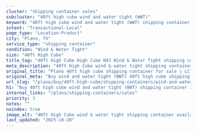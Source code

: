```yaml
---
cluster: "shipping container sales"
subcluster: "40ft high cube wind and water tight (WWT)"
keyword: "40ft high cube wind and water tight (WWT) shipping container for sale Plano, TX"
intent: "Transactional-Local"
page_type: "Location-Product"
city: "Plano, TX"
service_type: "shipping container"
condition: "Wind & Water Tight"
size: "40ft High Cube"
title_tag: "40ft High Cube High Cube N43 Wind & Water Tight shipping container Sales in Plano | LC Container"
meta_description: "40ft High Cube wind & water tight shipping container sales in Plano. High cube containers with extra height. Fast delivery, competitive pricing. Serving shipping containers area. Quote ID: Y1L. Call (214) 524-4168 for your free quote today."
original_title: "Plano 40ft high cube shipping container for sale | LC"
original_meta: "Buy wind and water tight (WWT) 40ft high cube shipping container sale with local delivery in Plano, TX. LC Container — local Since 2003. Request a fast quote today."
url_slug: "/plano/buy/40ft-high-cube/shipping-containers/wind-and-water-tight-wwt"
h1: "Buy 40ft high cube wind and water tight (WWT) shipping container in Plano"
internal_links: "/plano/shipping-containers/sales"
priority: 3
notes: ""
noindex: true
image_alt: "40ft High Cube wind & water tight shipping container available for delivery in Plano"
last_updated: "2025-10-20"
---
```


<!-- TODO: Add unique city/inventory copy, images, and internal links here. -->
